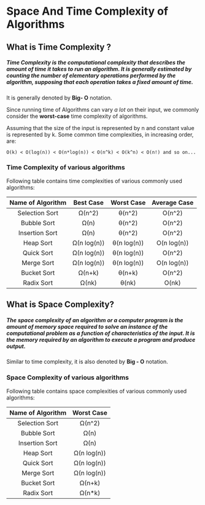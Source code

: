 # Space And Time Complexity of Algorithms 



## What is Time Complexity ?

##### Time Complexity is the computational complexity that describes the amount of time it takes to run an algorithm. It is generally estimated by counting the number of elementary operations performed by the algorithm, supposing that each operation takes a fixed amount of time.

It is generally denoted by **Big- O** notation.

Since  running time of Algorithms can vary *a lot* on their input, we commonly consider the **worst-case** time complexity of algorithms.

Assuming that the size of the input is represented by n and constant value is represented by k. Some common time complexities, in increasing order, are:

```
O(k) < O(log(n)) < O(n*log(n)) < O(n^k) < O(k^n) < O(n!) and so on...						
```



### Time Complexity of various algorithms

Following table contains time complexities of various commonly used algorithms:




Name of Algorithm | Best Case|Worst Case | Average Case         
:----------: | :-----------: | :-----------: | :-----------: 
Selection Sort |Ω(n^2)| θ(n^2) | O(n^2)	 
Bubble Sort	| Ω(n)	|θ(n^2)	| O(n^2)	 
Insertion Sort	| Ω(n)	| θ(n^2)	| O(n^2)	 
Heap Sort | 	Ω(n log(n))| 	θ(n log(n))| 	O(n log(n))	 
Quick Sort | 	Ω(n log(n)) | 	θ(n log(n)) | 	O(n^2)	 
Merge Sort | 	Ω(n log(n)) |	θ(n log(n)) |	O(n log(n))	 
Bucket Sort |	Ω(n+k) |	θ(n+k) |	O(n^2)	 
Radix Sort |	Ω(nk) |	θ(nk) |	O(nk)




## What is Space Complexity?

##### The **space complexity** of an algorithm or a computer program is the amount of memory space required to solve an instance of the computational problem as a function of characteristics of the input. It is the memory required by an algorithm to execute a program and produce output.

Similar to time complexity, it is also denoted by **Big - O** notation.



### Space Complexity of various algorithms

Following table contains space complexities of various commonly used algorithms:

| Name of Algorithm |  Worst Case  |
| :---------------: | :---------: |
|  Selection Sort   |   Ω(n^2)    |
|    Bubble Sort    |    Ω(n)     |
|  Insertion Sort   |    Ω(n)     |
|     Heap Sort     | Ω(n log(n)) |
|    Quick Sort     | Ω(n log(n)) |
|    Merge Sort     | Ω(n log(n)) |
|    Bucket Sort    |   Ω(n+k)    |
|    Radix Sort     |   Ω(n*k)    |

